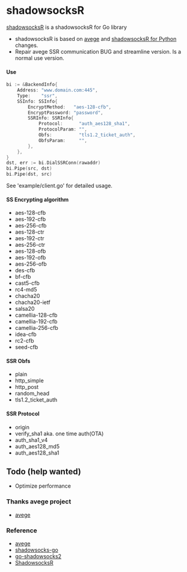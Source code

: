 # shadowsocksR

[shadowsocksR](https://github.com/LeeReindeer/gossr) is a shadowsocksR for Go library

* shadowsocksR is based on [avege](https://github.com/avege/avege) and [shadowsocksR for Python](https://github.com/shadowsocksr-backup/shadowsocksr) changes.
* Repair avege SSR communication BUG and streamline version. Is a normal use version.

#### Use

```go
bi := &BackendInfo{
	Address: "www.domain.com:445",
	Type:    "ssr",
	SSInfo: SSInfo{
		EncryptMethod:   "aes-128-cfb",
		EncryptPassword: "password",
		SSRInfo: SSRInfo{
			Protocol:      "auth_aes128_sha1",
			ProtocolParam: "",
			Obfs:          "tls1.2_ticket_auth",
			ObfsParam:     "",
		},
	},
}
dst, err := bi.DialSSRConn(rawaddr)
bi.Pipe(src, dst)
bi.Pipe(dst, src)
```

See 'example/client.go' for detailed usage.

#### SS Encrypting algorithm

* aes-128-cfb
* aes-192-cfb
* aes-256-cfb
* aes-128-ctr
* aes-192-ctr
* aes-256-ctr
* aes-128-ofb
* aes-192-ofb
* aes-256-ofb
* des-cfb
* bf-cfb
* cast5-cfb
* rc4-md5
* chacha20
* chacha20-ietf
* salsa20
* camellia-128-cfb
* camellia-192-cfb
* camellia-256-cfb
* idea-cfb
* rc2-cfb
* seed-cfb

#### SSR Obfs

* plain
* http_simple
* http_post
* random_head
* tls1.2_ticket_auth

#### SSR Protocol

* origin
* verify_sha1 aka. one time auth(OTA)
* auth_sha1_v4
* auth_aes128_md5
* auth_aes128_sha1

## Todo (help wanted)

* Optimize performance

### Thanks avege project
* [avege](https://github.com/avege/avege)

### Reference
* [avege](https://github.com/avege/avege)
* [shadowsocks-go](https://github.com/shadowsocks/shadowsocks-go)
* [go-shadowsocks2](https://github.com/shadowsocks/go-shadowsocks2)
* [ShadowsocksR](https://github.com/shadowsocksr-backup/shadowsocksr)